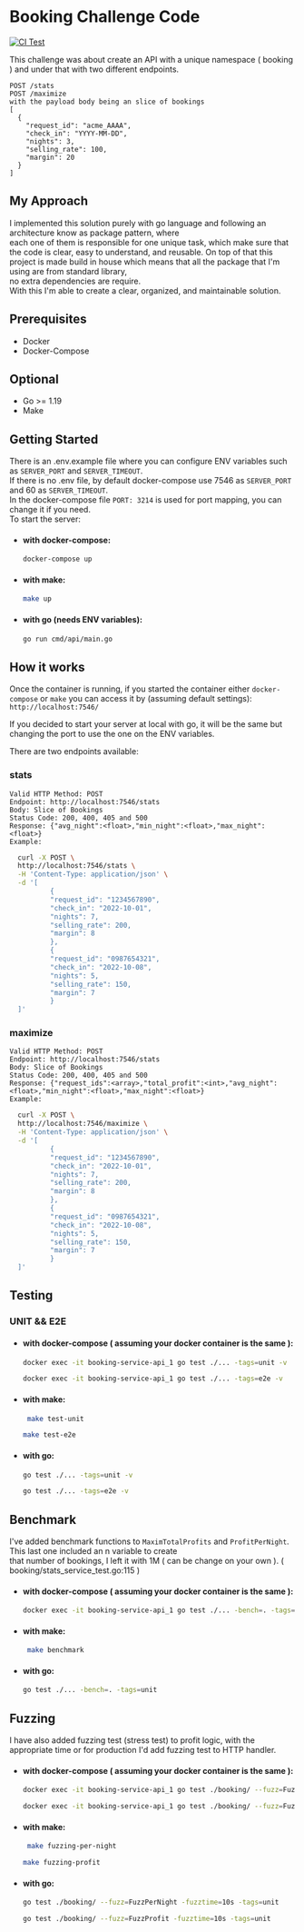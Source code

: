 # Booking Challenge Code
[![CI Test](https://github.com/xSolrac87/booking/actions/workflows/test.yml/badge.svg?branch=master)](https://github.com/xSolrac87/booking/actions/workflows/test.yml)

This challenge was about create an API with a unique namespace ( booking ) and under that with two different endpoints.  
````
POST /stats
POST /maximize
with the payload body being an slice of bookings
[
  {
    "request_id": "acme_AAAA",
    "check_in": "YYYY-MM-DD",
    "nights": 3,
    "selling_rate": 100,
    "margin": 20
  }
]
````

## My Approach
I implemented this solution purely with go language and following an architecture know as package pattern, where  
each one of them is responsible for one unique task, which make sure that the code is clear, easy to understand, and reusable. 
On top of that this project is made build in house which means that all the package that I'm using are from standard library,   
no extra dependencies are require.  
With this I'm able to create a clear, organized, and maintainable solution.

## Prerequisites
- Docker
- Docker-Compose

## Optional
- Go >= 1.19
- Make

## Getting Started
There is an .env.example file where you can configure ENV variables such as `SERVER_PORT` and `SERVER_TIMEOUT`.  
If there is no .env file, by default docker-compose use 7546 as `SERVER_PORT` and 60 as `SERVER_TIMEOUT`.  
In the docker-compose file `PORT: 3214` is used for port mapping, you can change it if you need.  
To start the server:
   - #### with docker-compose:
        ```bash
        docker-compose up
        ```
   - #### with make:
      ```bash
      make up
        ```
   - #### with go (needs ENV variables):
     ```bash
     go run cmd/api/main.go
     ```

## How it works
Once the container is running, if you started the container either `docker-compose` or `make` you can access it by (assuming default settings):  
``http://localhost:7546/``  

If you decided to start your server at local with go, it will be the same but changing the port to use the one on the ENV variables.

There are two endpoints available:
### stats
    Valid HTTP Method: POST
    Endpoint: http://localhost:7546/stats
    Body: Slice of Bookings
    Status Code: 200, 400, 405 and 500
    Response: {"avg_night":<float>,"min_night":<float>,"max_night":<float>}
    Example:
  ```bash
    curl -X POST \
    http://localhost:7546/stats \
    -H 'Content-Type: application/json' \
    -d '[
            {
            "request_id": "1234567890",
            "check_in": "2022-10-01",
            "nights": 7,
            "selling_rate": 200,
            "margin": 8
            },
            {
            "request_id": "0987654321",
            "check_in": "2022-10-08",
            "nights": 5,
            "selling_rate": 150,
            "margin": 7
            }
    ]'
  ```
### maximize
    Valid HTTP Method: POST
    Endpoint: http://localhost:7546/stats
    Body: Slice of Bookings
    Status Code: 200, 400, 405 and 500
    Response: {"request_ids":<array>,"total_profit":<int>,"avg_night":<float>,"min_night":<float>,"max_night":<float>}
    Example:
  ```bash
    curl -X POST \
    http://localhost:7546/maximize \
    -H 'Content-Type: application/json' \
    -d '[
            {
            "request_id": "1234567890",
            "check_in": "2022-10-01",
            "nights": 7,
            "selling_rate": 200,
            "margin": 8
            },
            {
            "request_id": "0987654321",
            "check_in": "2022-10-08",
            "nights": 5,
            "selling_rate": 150,
            "margin": 7
            }
    ]'
  ```

## Testing
### UNIT && E2E
- #### with docker-compose ( assuming your docker container is the same ):
     ```bash
     docker exec -it booking-service-api_1 go test ./... -tags=unit -v
     ```
    ```bash
    docker exec -it booking-service-api_1 go test ./... -tags=e2e -v
     ```
- #### with make:
   ```bash
    make test-unit
   ```
     ```bash
    make test-e2e
   ```
- #### with go:
  ```bash
  go test ./... -tags=unit -v
  ```
    ```bash
  go test ./... -tags=e2e -v
  ```

## Benchmark
I've added benchmark functions to `MaximTotalProfits` and `ProfitPerNight`. This last one included an n variable to create  
that number of bookings, I left it with 1M ( can be change on your own ). ( booking/stats_service_test.go:115 )
- #### with docker-compose ( assuming your docker container is the same ):
     ```bash
     docker exec -it booking-service-api_1 go test ./... -bench=. -tags=unit
     ```
- #### with make:
   ```bash
    make benchmark
   ```
- #### with go:
  ```bash
  go test ./... -bench=. -tags=unit
  ```

## Fuzzing
I have also added fuzzing test (stress test) to profit logic, with the appropriate time or for production I'd add fuzzing test to HTTP handler.
- #### with docker-compose ( assuming your docker container is the same ):
     ```bash
     docker exec -it booking-service-api_1 go test ./booking/ --fuzz=FuzzPerNight -fuzztime=10s -tags=unit
     ```
    ```bash
    docker exec -it booking-service-api_1 go test ./booking/ --fuzz=FuzzProfit -fuzztime=10s -tags=unit
     ```
- #### with make:
   ```bash
    make fuzzing-per-night
   ```
     ```bash
    make fuzzing-profit
   ```
- #### with go:
  ```bash
  go test ./booking/ --fuzz=FuzzPerNight -fuzztime=10s -tags=unit
  ```
    ```bash
  go test ./booking/ --fuzz=FuzzProfit -fuzztime=10s -tags=unit
  ```

